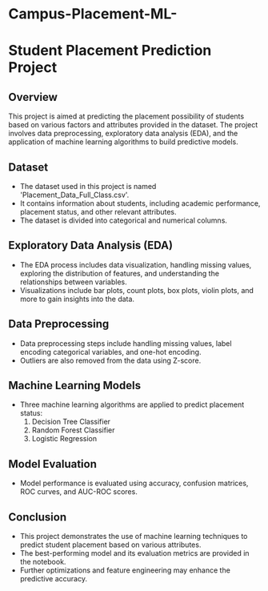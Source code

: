 # Campus-Placement-ML-
# Student Placement Prediction Project

## Overview
This project is aimed at predicting the placement possibility of students based on various factors and attributes provided in the dataset. The project involves data preprocessing, exploratory data analysis (EDA), and the application of machine learning algorithms to build predictive models.

## Dataset
- The dataset used in this project is named 'Placement_Data_Full_Class.csv'.
- It contains information about students, including academic performance, placement status, and other relevant attributes.
- The dataset is divided into categorical and numerical columns.


## Exploratory Data Analysis (EDA)
- The EDA process includes data visualization, handling missing values, exploring the distribution of features, and understanding the relationships between variables.
- Visualizations include bar plots, count plots, box plots, violin plots, and more to gain insights into the data.

## Data Preprocessing
- Data preprocessing steps include handling missing values, label encoding categorical variables, and one-hot encoding.
- Outliers are also removed from the data using Z-score.

## Machine Learning Models
- Three machine learning algorithms are applied to predict placement status:
  1. Decision Tree Classifier
  2. Random Forest Classifier
  3. Logistic Regression

## Model Evaluation
- Model performance is evaluated using accuracy, confusion matrices, ROC curves, and AUC-ROC scores.


## Conclusion
- This project demonstrates the use of machine learning techniques to predict student placement based on various attributes.
- The best-performing model and its evaluation metrics are provided in the notebook.
- Further optimizations and feature engineering may enhance the predictive accuracy.

